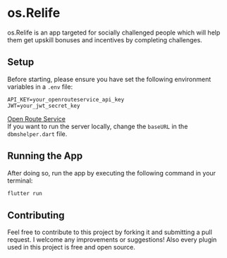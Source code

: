 # os.Relife

os.Relife is an app targeted for socially challenged people which will help them get upskill bonuses and incentives by completing challenges.

## Setup

Before starting, please ensure you have set the following environment variables in a `.env` file:

```plaintext
API_KEY=your_openrouteservice_api_key
JWT=your_jwt_secret_key
```
[Open Route Service](https://openrouteservice.org/)
<br>
If you want to run the server locally, change the `baseURL` in the `dbmshelper.dart` file.

## Running the App

After doing so, run the app by executing the following command in your terminal:

```bash
flutter run
```

## Contributing

Feel free to contribute to this project by forking it and submitting a pull request. I welcome any improvements or suggestions! Also every plugin used in this project is free and open source.

